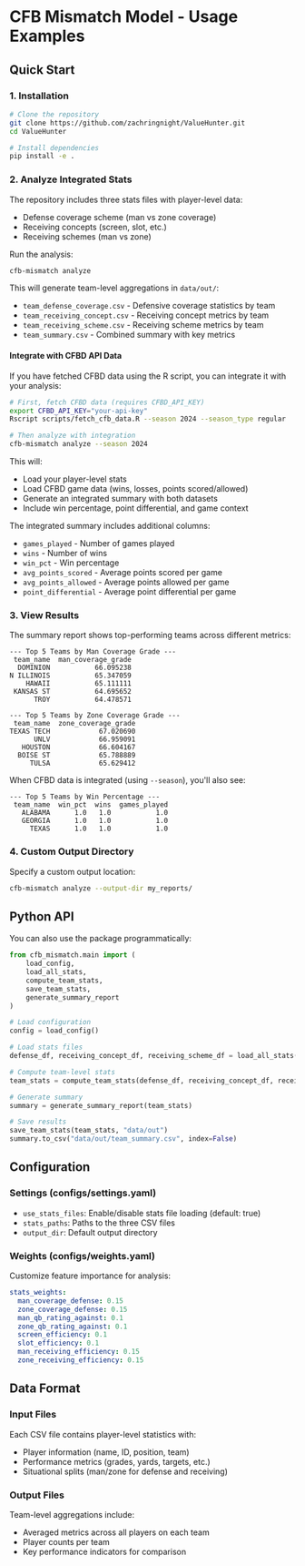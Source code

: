 # CFB Mismatch Model - Usage Examples

## Quick Start

### 1. Installation

```bash
# Clone the repository
git clone https://github.com/zachringnight/ValueHunter.git
cd ValueHunter

# Install dependencies
pip install -e .
```

### 2. Analyze Integrated Stats

The repository includes three stats files with player-level data:
- Defense coverage scheme (man vs zone coverage)
- Receiving concepts (screen, slot, etc.)
- Receiving schemes (man vs zone)

Run the analysis:

```bash
cfb-mismatch analyze
```

This will generate team-level aggregations in `data/out/`:
- `team_defense_coverage.csv` - Defensive coverage statistics by team
- `team_receiving_concept.csv` - Receiving concept metrics by team
- `team_receiving_scheme.csv` - Receiving scheme metrics by team
- `team_summary.csv` - Combined summary with key metrics

#### Integrate with CFBD API Data

If you have fetched CFBD data using the R script, you can integrate it with your analysis:

```bash
# First, fetch CFBD data (requires CFBD_API_KEY)
export CFBD_API_KEY="your-api-key"
Rscript scripts/fetch_cfb_data.R --season 2024 --season_type regular

# Then analyze with integration
cfb-mismatch analyze --season 2024
```

This will:
- Load your player-level stats
- Load CFBD game data (wins, losses, points scored/allowed)
- Generate an integrated summary with both datasets
- Include win percentage, point differential, and game context

The integrated summary includes additional columns:
- `games_played` - Number of games played
- `wins` - Number of wins
- `win_pct` - Win percentage
- `avg_points_scored` - Average points scored per game
- `avg_points_allowed` - Average points allowed per game
- `point_differential` - Average point differential per game

### 3. View Results

The summary report shows top-performing teams across different metrics:

```
--- Top 5 Teams by Man Coverage Grade ---
 team_name  man_coverage_grade
  DOMINION           66.095238
N ILLINOIS           65.347059
    HAWAII           65.111111
 KANSAS ST           64.695652
      TROY           64.478571

--- Top 5 Teams by Zone Coverage Grade ---
 team_name  zone_coverage_grade
TEXAS TECH            67.020690
      UNLV            66.959091
   HOUSTON            66.604167
  BOISE ST            65.788889
     TULSA            65.629412
```

When CFBD data is integrated (using `--season`), you'll also see:

```
--- Top 5 Teams by Win Percentage ---
 team_name  win_pct  wins  games_played
   ALABAMA      1.0   1.0           1.0
   GEORGIA      1.0   1.0           1.0
     TEXAS      1.0   1.0           1.0
```

### 4. Custom Output Directory

Specify a custom output location:

```bash
cfb-mismatch analyze --output-dir my_reports/
```

## Python API

You can also use the package programmatically:

```python
from cfb_mismatch.main import (
    load_config,
    load_all_stats,
    compute_team_stats,
    save_team_stats,
    generate_summary_report
)

# Load configuration
config = load_config()

# Load stats files
defense_df, receiving_concept_df, receiving_scheme_df = load_all_stats(config)

# Compute team-level stats
team_stats = compute_team_stats(defense_df, receiving_concept_df, receiving_scheme_df)

# Generate summary
summary = generate_summary_report(team_stats)

# Save results
save_team_stats(team_stats, "data/out")
summary.to_csv("data/out/team_summary.csv", index=False)
```

## Configuration

### Settings (configs/settings.yaml)

- `use_stats_files`: Enable/disable stats file loading (default: true)
- `stats_paths`: Paths to the three CSV files
- `output_dir`: Default output directory

### Weights (configs/weights.yaml)

Customize feature importance for analysis:

```yaml
stats_weights:
  man_coverage_defense: 0.15
  zone_coverage_defense: 0.15
  man_qb_rating_against: 0.1
  zone_qb_rating_against: 0.1
  screen_efficiency: 0.1
  slot_efficiency: 0.1
  man_receiving_efficiency: 0.15
  zone_receiving_efficiency: 0.15
```

## Data Format

### Input Files

Each CSV file contains player-level statistics with:
- Player information (name, ID, position, team)
- Performance metrics (grades, yards, targets, etc.)
- Situational splits (man/zone for defense and receiving)

### Output Files

Team-level aggregations include:
- Averaged metrics across all players on each team
- Player counts per team
- Key performance indicators for comparison
